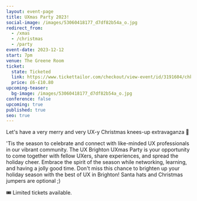 ```yaml
---
layout: event-page
title: UXmas Party 2023!
social-image: /images/53060418177_d7df82b54a_o.jpg
redirect_from:
  - /xmas
  - /christmas
  - /party
event-date: 2023-12-12
start: 7pm
venue: The Greene Room
ticket:
  state: Ticketed
  link: https://www.tickettailor.com/checkout/view-event/id/3191604/chk/0663?nc=1698153644
  price: £6-£10.80
upcoming-teaser:
  bg-image: /images/53060418177_d7df82b54a_o.jpg
conference: false
upcoming: true
published: true
seo: true
---
```

Let's have a very merry and very UX-y Christmas knees-up extravaganza 🎄

'Tis the season to celebrate and connect with like-minded UX professionals in our vibrant community. The UX Brighton UXmas Party is your opportunity to come together with fellow UXers, share experiences, and spread the holiday cheer. Embrace the spirit of the season while networking, learning, and having a jolly good time. Don't miss this chance to brighten up your holiday season with the best of UX in Brighton! Santa hats and Christmas jumpers are optional ;)

🎟️ Limited tickets available.
